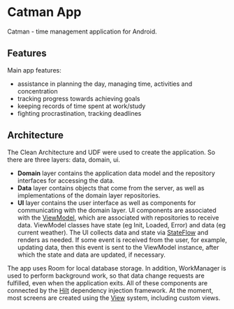 # Catman App

Catman - time management application for Android.

## Features

Main app features:
- assistance in planning the day, managing time, activities and concentration
- tracking progress towards achieving goals
- keeping records of time spent at work/study
- fighting procrastination, tracking deadlines

## Architecture

The Clean Architecture and UDF were used to create the application. So there are three layers: data, domain, ui.
- __Domain__ layer contains the application data model and the repository interfaces for accessing the data.
- __Data__ layer contains objects that come from the server, as well as implementations of the domain layer repositories.
- __UI__ layer contains the user interface as well as components for communicating with the domain layer.
UI components are associated with the [ViewModel][viewmodel], which are associated with repositories to receive data.
ViewModel classes have state (eg Init, Loaded, Error) and data (eg current weather).
The UI collects data and state via [StateFlow][stateflow] and renders as needed.
If some event is received from the user, for example, updating data, then this event is sent to the ViewModel instance, after which the state and data are updated, if necessary.

The app uses Room for local database storage. In addition, WorkManager is used to perform background work, so that data change requests are fulfilled, even when the application exits.
All of these components are connected by the [Hilt][hilt] dependency injection framework.
At the moment, most screens are created using the [View][view] system, including custom views.

 [compose]: https://developer.android.com/jetpack/compose
 [viewmodel]: https://developer.android.com/topic/libraries/architecture/viewmodel
 [stateflow]: https://kotlin.github.io/kotlinx.coroutines/kotlinx-coroutines-core/kotlinx.coroutines.flow/-state-flow/
 [hilt]: https://dagger.dev/hilt/
 [view]: https://developer.android.com/reference/android/view/View
